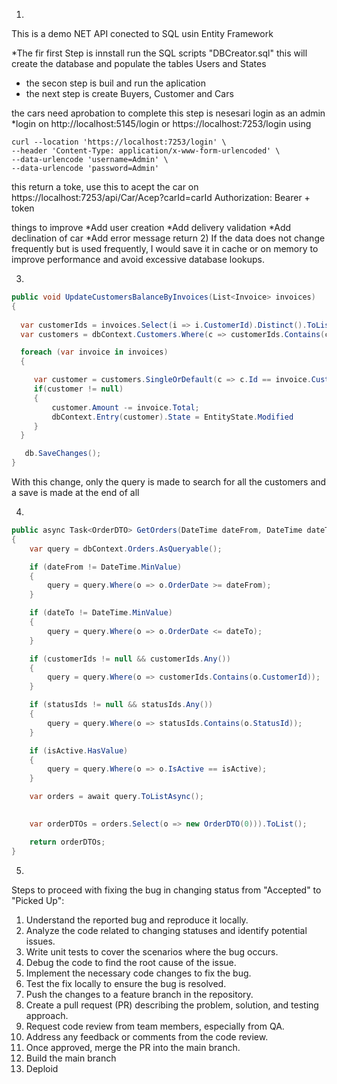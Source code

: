 1)
This is a demo NET API conected to SQL usin Entity Framework

*The fir  first  Step is innstall run the SQL scripts "DBCreator.sql"
    this will create the database and populate the tables Users and States
* the secon step is buil and run the aplication
* the next step is create Buyers, Customer and Cars


 the cars need aprobation 
 to complete this step is nesesari login as an admin
*login on http://localhost:5145/login or https://localhost:7253/login
using 
```
curl --location 'https://localhost:7253/login' \
--header 'Content-Type: application/x-www-form-urlencoded' \
--data-urlencode 'username=Admin' \
--data-urlencode 'password=Admin'
```

this return a toke, use this to acept the car on 
https://localhost:7253/api/Car/Acep?carId=carId
Authorization: Bearer + token

things to improve
*Add user creation
*Add delivery validation
*Add declination of car
*Add error message return
2)
If the data does not change frequently but is used frequently, I would save it in cache or on memory to improve performance and avoid excessive database lookups.

3)
```C#
public void UpdateCustomersBalanceByInvoices(List<Invoice> invoices)
{
        
  var customerIds = invoices.Select(i => i.CustomerId).Distinct().ToList();
  var customers = dbContext.Customers.Where(c => customerIds.Contains(c.Id)).ToList();

  foreach (var invoice in invoices)
  {

     var customer = customers.SingleOrDefault(c => c.Id == invoice.CustomerId.Value);
     if(customer != null)
     {
         customer.Amount -= invoice.Total;
         dbContext.Entry(customer).State = EntityState.Modified
     }
  }

   db.SaveChanges(); 
}
```

With this change, only the query is made to search for all the customers and a save is made at the end of all

4)
```C#
public async Task<OrderDTO> GetOrders(DateTime dateFrom, DateTime dateTo, List<int> customerIds, List<int> statusIds, bool? isActive)
{
    var query = dbContext.Orders.AsQueryable();

    if (dateFrom != DateTime.MinValue)
    {
        query = query.Where(o => o.OrderDate >= dateFrom);
    }

    if (dateTo != DateTime.MinValue)
    {
        query = query.Where(o => o.OrderDate <= dateTo);
    }

    if (customerIds != null && customerIds.Any())
    {
        query = query.Where(o => customerIds.Contains(o.CustomerId));
    }

    if (statusIds != null && statusIds.Any())
    {
        query = query.Where(o => statusIds.Contains(o.StatusId));
    }

    if (isActive.HasValue)
    {
        query = query.Where(o => o.IsActive == isActive);
    }

    var orders = await query.ToListAsync();

    
    var orderDTOs = orders.Select(o => new OrderDTO(0))).ToList();

    return orderDTOs;
}
```
5)
Steps to proceed with fixing the bug in changing status from "Accepted" to "Picked Up":

1) Understand the reported bug and reproduce it locally.
2) Analyze the code related to changing statuses and identify potential issues.
3) Write unit tests to cover the scenarios where the bug occurs.
4) Debug the code to find the root cause of the issue.
5) Implement the necessary code changes to fix the bug.
6) Test the fix locally to ensure the bug is resolved.
7) Push the changes to a feature branch in the repository.
8) Create a pull request (PR) describing the problem, solution, and testing approach.
9) Request code review from team members, especially from QA.
10) Address any feedback or comments from the code review.
11) Once approved, merge the PR into the main branch.
12) Build the main branch
13) Deploid 


